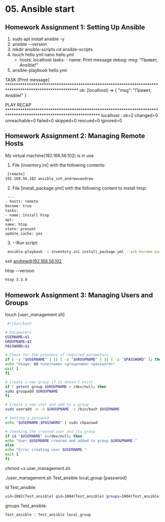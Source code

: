 # 05. Ansible start

## Homework Assignment 1: Setting Up Ansible
1. sudo apt install ansible -y
2. ansible --version
4. mkdir ansible-scripts
    cd ansible-scripts
5. touch hello.yml
    nano hello.yml
    - hosts: localhost
      tasks:
          - name: Print message
           debug:
             msg: "Привет, Ansible!"
6.   ansible-playbook hello.yml
   
TASK [Print message] *********************************************************************************************************
ok: [localhost] => {
    "msg": "Привет, Ansible!"
}

PLAY RECAP *******************************************************************************************************************
localhost                  : ok=2    changed=0    unreachable=0    failed=0    skipped=0    rescued=0    ignored=0

## Homework Assignment 2: Managing Remote Hosts
My virtual machine(192.168.56.102) is in use

1. File [inventory.ini] with the following contents:

```bash
 [remote]
192.169.56.102 ansible_ssh_andrew=andrew
```
2. File [install_package.yml] with the following content to install htop:

```bash
 ---
- hosts: remote
become: true
tasks:
- name: Install htop
apt:
name: htop
state: present
update_cache: yes
```
3. --Run script:
```bash
 ansible-playbook -i inventory.ini install_package.yml --ask-become-pass
```

ssh andrew@192.168.56.102

htop --version
```bash
htop 3.3.0
```

## Homework Assignment 3: Managing Users and Groups
touch [user_management.sh]

```bash
 #!/bin/bash

# Parameters
USERNAME=$1
GROUPNAME=$2
PASSWORD=$3

# Check for the presence of required parameters
if [ -z "$USERNAME" ] || [ -z "$GROUPNAME" ] || [ -z "$PASSWORD" ]; then
echo "Usage: $0 <username> <groupname> <password>"
exit 1
fi

# Create a new group if it doesn't exist
if ! getent group $GROUPNAME > /dev/null; then
sudo groupadd $GROUPNAME
fi

# Create a new user and add to a group
sudo useradd -m -G $GROUPNAME -s /bin/bash $USERNAME

# Setting a password
echo "$USERNAME:$PASSWORD" | sudo chpasswd

# Checking the created user and its group
if id "$USERNAME" &>/dev/null; then
echo "User $USERNAME created and added to group $GROUPNAME."
else
echo "Error creating user $USERNAME."
exit 1
fi

```
chmod +x user_management.sh

./user_management.sh Test_ansible local_group [passwrod]

id Test_ansible:
```bash
uid=1002(Test_ansible) gid=1004(Test_ansible) groups=1004(Test_ansible),1003(local_group)
```
groups Test_ansible:
```bash
Test_ansible : Test_ansible local_group
```



